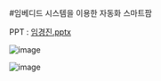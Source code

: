 #임베디드 시스템을 이용한 자동화 스마트팜

PPT : [임경진.pptx](https://github.com/user-attachments/files/17233159/default.pptx)


![image](https://github.com/user-attachments/assets/7e8e2a4e-d71b-4fc8-b56a-96eac6495a51)

![image](https://github.com/user-attachments/assets/03726b90-64ff-4a50-9648-e118e9ae41b5)
